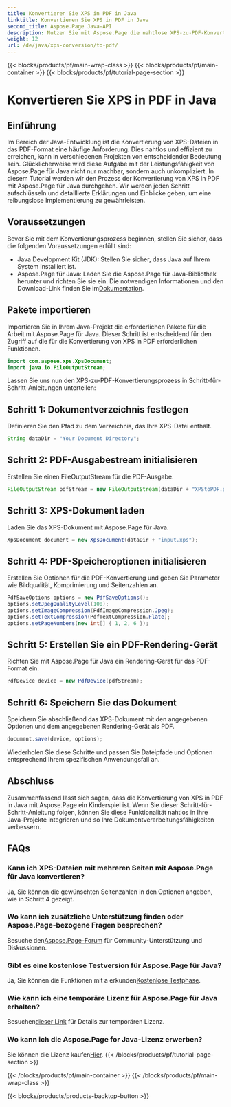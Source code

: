 ```yaml
---
title: Konvertieren Sie XPS in PDF in Java
linktitle: Konvertieren Sie XPS in PDF in Java
second_title: Aspose.Page Java-API
description: Nutzen Sie mit Aspose.Page die nahtlose XPS-zu-PDF-Konvertierung in Java. Befolgen Sie unsere Schritt-für-Schritt-Anleitung für eine effiziente und präzise Dokumentenverarbeitung.
weight: 12
url: /de/java/xps-conversion/to-pdf/
---
```


{{< blocks/products/pf/main-wrap-class >}}
{{< blocks/products/pf/main-container >}}
{{< blocks/products/pf/tutorial-page-section >}}

# Konvertieren Sie XPS in PDF in Java

## Einführung
Im Bereich der Java-Entwicklung ist die Konvertierung von XPS-Dateien in das PDF-Format eine häufige Anforderung. Dies nahtlos und effizient zu erreichen, kann in verschiedenen Projekten von entscheidender Bedeutung sein. Glücklicherweise wird diese Aufgabe mit der Leistungsfähigkeit von Aspose.Page für Java nicht nur machbar, sondern auch unkompliziert.
In diesem Tutorial werden wir den Prozess der Konvertierung von XPS in PDF mit Aspose.Page für Java durchgehen. Wir werden jeden Schritt aufschlüsseln und detaillierte Erklärungen und Einblicke geben, um eine reibungslose Implementierung zu gewährleisten.
## Voraussetzungen
Bevor Sie mit dem Konvertierungsprozess beginnen, stellen Sie sicher, dass die folgenden Voraussetzungen erfüllt sind:
- Java Development Kit (JDK): Stellen Sie sicher, dass Java auf Ihrem System installiert ist.
-  Aspose.Page für Java: Laden Sie die Aspose.Page für Java-Bibliothek herunter und richten Sie sie ein. Die notwendigen Informationen und den Download-Link finden Sie im[Dokumentation](https://reference.aspose.com/page/java/).
## Pakete importieren
Importieren Sie in Ihrem Java-Projekt die erforderlichen Pakete für die Arbeit mit Aspose.Page für Java. Dieser Schritt ist entscheidend für den Zugriff auf die für die Konvertierung von XPS in PDF erforderlichen Funktionen.
```java
import com.aspose.xps.XpsDocument;
import java.io.FileOutputStream;
```
Lassen Sie uns nun den XPS-zu-PDF-Konvertierungsprozess in Schritt-für-Schritt-Anleitungen unterteilen:
## Schritt 1: Dokumentverzeichnis festlegen
Definieren Sie den Pfad zu dem Verzeichnis, das Ihre XPS-Datei enthält.
```java
String dataDir = "Your Document Directory";
```
## Schritt 2: PDF-Ausgabestream initialisieren
Erstellen Sie einen FileOutputStream für die PDF-Ausgabe.
```java
FileOutputStream pdfStream = new FileOutputStream(dataDir + "XPStoPDF.pdf");
```
## Schritt 3: XPS-Dokument laden
Laden Sie das XPS-Dokument mit Aspose.Page für Java.
```java
XpsDocument document = new XpsDocument(dataDir + "input.xps");
```
## Schritt 4: PDF-Speicheroptionen initialisieren
Erstellen Sie Optionen für die PDF-Konvertierung und geben Sie Parameter wie Bildqualität, Komprimierung und Seitenzahlen an.
```java
PdfSaveOptions options = new PdfSaveOptions();
options.setJpegQualityLevel(100);
options.setImageCompression(PdfImageCompression.Jpeg);
options.setTextCompression(PdfTextCompression.Flate);
options.setPageNumbers(new int[] { 1, 2, 6 });
```
## Schritt 5: Erstellen Sie ein PDF-Rendering-Gerät
Richten Sie mit Aspose.Page für Java ein Rendering-Gerät für das PDF-Format ein.
```java
PdfDevice device = new PdfDevice(pdfStream);
```
## Schritt 6: Speichern Sie das Dokument
Speichern Sie abschließend das XPS-Dokument mit den angegebenen Optionen und dem angegebenen Rendering-Gerät als PDF.
```java
document.save(device, options);
```
Wiederholen Sie diese Schritte und passen Sie Dateipfade und Optionen entsprechend Ihrem spezifischen Anwendungsfall an.
## Abschluss
Zusammenfassend lässt sich sagen, dass die Konvertierung von XPS in PDF in Java mit Aspose.Page ein Kinderspiel ist. Wenn Sie dieser Schritt-für-Schritt-Anleitung folgen, können Sie diese Funktionalität nahtlos in Ihre Java-Projekte integrieren und so Ihre Dokumentverarbeitungsfähigkeiten verbessern.

## FAQs
### Kann ich XPS-Dateien mit mehreren Seiten mit Aspose.Page für Java konvertieren?
Ja, Sie können die gewünschten Seitenzahlen in den Optionen angeben, wie in Schritt 4 gezeigt.
### Wo kann ich zusätzliche Unterstützung finden oder Aspose.Page-bezogene Fragen besprechen?
 Besuche den[Aspose.Page-Forum](https://forum.aspose.com/c/page/39) für Community-Unterstützung und Diskussionen.
### Gibt es eine kostenlose Testversion für Aspose.Page für Java?
 Ja, Sie können die Funktionen mit a erkunden[Kostenlose Testphase](https://releases.aspose.com/).
### Wie kann ich eine temporäre Lizenz für Aspose.Page für Java erhalten?
 Besuchen[dieser Link](https://purchase.aspose.com/temporary-license/) für Details zur temporären Lizenz.
### Wo kann ich die Aspose.Page for Java-Lizenz erwerben?
 Sie können die Lizenz kaufen[Hier](https://purchase.aspose.com/buy).
{{< /blocks/products/pf/tutorial-page-section >}}

{{< /blocks/products/pf/main-container >}}
{{< /blocks/products/pf/main-wrap-class >}}

{{< blocks/products/products-backtop-button >}}
